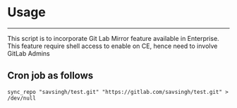 # Usage
---

This script is to incorporate Git Lab Mirror feature available in Enterprise.
This feature require shell access to enable on CE, hence need to involve GitLab Admins

## Cron job as follows
`sync_repo "savsingh/test.git" "https://gitlab.com/savsingh/test.git" > /dev/null`
